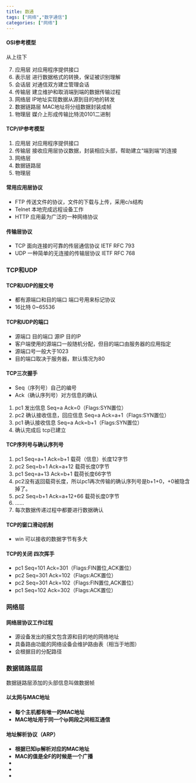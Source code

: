 ```yaml
---
title: 数通
tags: ["网络","数字通信"]
categories: ["网络"]
---
```


<h4>OSI参考模型</h4>
<p>从上往下</p>
<ol reversed>
<li>应用层 对应用程序提供接口 </li>
<li>表示层 进行数据格式的转换，保证被识别理解</li>
<li>会话层 对通信双方建立管理会话  </li>
<li>传输层 建立维护和取消端到端的数据传输过程</li>
<li>网络层 IP地址实现数据从源到目的地的转发</li>
<li>数据链路层 MAC地址将分组数据封装成帧</li>
<li>物理层 媒介上形成传输比特流0101二进制</li>
</ol>

<h4>TCP/IP参考模型</h4>
<ol>
<li>应用层 对应用程序提供接口</li>
<li>传输层 接收应用层协议数据，封装相应头部，帮助建立“端到端”的连接</li>
<li>网络层</li>
<li>数据链路层</li>
<li>物理层</li>
</ol>

<h4>常用应用层协议</h4>
<ul>
<li>FTP 传送文件的协议，文件的下载与上传，采用c/s结构</li>
<li>Telnet 本地完成远程设备工作</li>
<li>HTTP 应用最为广泛的一种网络协议</li>
</ul>

<h4>传输层协议</h4>
<ul>
<li>TCP 面向连接的可靠的传层通信协议 IETF RFC 793</li>
<li>UDP 一种简单的无连接的传输层协议 IETF RFC 768</li>
</ul>

<h3>TCP和UDP</h3>
<h4>TCP和UDP的报文号</h4>
<ul>
<li>都有源端口和目的端口 端口号用来标记协议</li>
<li>16比特 0~65536</li>
</ul>

<h4>TCP和UDP的端口</h4>
<ul>
<li>源端口 目的端口 源IP 目的IP</li>
<li>客户端使用的源端口一般随机分配，但目的端口由服务器的应用指定</li>
<li>源端口号一般大于1023</li>
<li>目的端口取决于服务器，默认情况为80</li>
</ul>


<h4>TCP三次握手</h4>
<ul>
<li>Seq（序列号）自己的编号</li>
<li>Ack（确认序列号）对方信息的确认</li>
</ul>
<ol>
<li>pc1 发出信息 Seq=a Ack=0（Flags:SYN置位）</li>
<li>pc2 确认接收信息，回应信息 Seq=a Ack=a+1（Flags:SYN置位）</li>
<li>pc1 确认接收信息 Seq=a Ack=b+1（Flags:SYN置位）</li>
<li>确认完成后 tcp已建立</li>
</ol>

<h4>TCP序列号与确认序列号</h4>
<ol>
<li>pc1 Seq=a+1 Ack=b+1 载荷（信息）长度12字节</li>
<li>pc2 Seq=b+1 Ack=a+12 载荷长度0字节</li>
<li>pc1 Seq=a+13 Ack=b+1 载荷长度66字节</li>
<li>pc2没有返回载荷长度，所以pc1再次传输的确认序列号是b+1+0，+0被隐含掉了。</li>
<li>pc2 Seq=b+1 Ack=a+12+66 载荷长度0字节</li>
<li>......</li>
<li>每次数据传递过程中都要进行数据确认</li>
</ol>

<h4>TCP的窗口滑动机制</h4>
<ul>
<li>win 可以接收的数据字节有多大</li>
</ul>

<h4>TCP的关闭 四次挥手</h4>
<ul>
<li>pc1 Seq=101 Ack=301（Flags:FIN置位,ACK置位）</li>
<li>pc2 Seq=301 Ack=102（Flags:ACK置位）</li>
<li>pc2 Seq=301 Ack=102（Flags:FIN置位,ACK置位）</li>
<li>pc1 Seq=102 Ack=302（Flags:ACK置位）</li>
</ul>

<h3>网络层</h3>
<h4>网络层协议工作过程</h4>
<ul>
<li>源设备发出的报文包含源和目的地的网络地址</li>
<li>具备路由功能的网络设备会维护路由表（相当于地图）</li>
<li>会根据目的分配路径</li>
</ul>

<h3>数据链路层层</h3>
<p>数据链路层添加的头部信息叫做数据帧</p>
<h4>以太网与MAC地址<h4/>
<ul>
<li>每个主机都有唯一的MAC地址</li>
<li>MAC地址用于同一个ip网段之间相互通信</li>
</ul>


<h4>地址解析协议（ARP）<h4/>
<ul>
<li>根据已知ip解析对应的MAC地址</li>
<li>MAC的值是全F的时候是一个广播</li>
<li></li>
<li></li>
<li></li>
</ul>